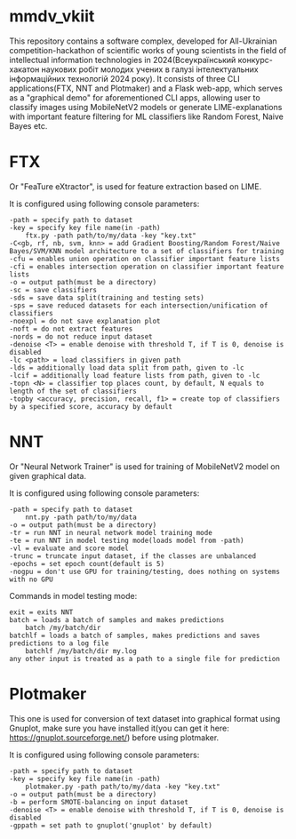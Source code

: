 # mmdv_vkiit
This repository contains a software complex, developed for All-Ukrainian competition-hackathon of scientific works of young scientists in the field of intellectual information technologies in 2024(Всеукраїнський конкурс-хакатон наукових робіт молодих учених в галузі інтелектуальних інформаційних технологій 2024 року).
It consists of three CLI applications(FTX, NNT and Plotmaker)
and a Flask web-app, which serves as a "graphical demo" for aforementioned CLI apps, allowing user to classify images using MobileNetV2 models or generate LIME-explanations with important feature filtering for ML classifiers like Random Forest, Naive Bayes etc.

# FTX
Or "FeaTure eXtractor", is used for feature extraction based on LIME.

It is configured using following console parameters:

```
-path = specify path to dataset
-key = specify key file name(in -path)
	ftx.py -path path/to/my/data -key "key.txt"
-C<gb, rf, nb, svm, knn> = add Gradient Boosting/Random Forest/Naive Bayes/SVM/KNN model architecture to a set of classifiers for training
-cfu = enables union operation on classifier important feature lists
-cfi = enables intersection operation on classifier important feature lists
-o = output path(must be a directory)
-sc = save classifiers
-sds = save data split(training and testing sets)
-sps = save reduced datasets for each intersection/unification of classifiers
-noexpl = do not save explanation plot
-noft = do not extract features
-nords = do not reduce input dataset
-denoise <T> = enable denoise with threshold T, if T is 0, denoise is disabled
-lc <path> = load classifiers in given path
-lds = additionally load data split from path, given to -lc
-lcif = additionally load feature lists from path, given to -lc
-topn <N> = classifier top places count, by default, N equals to length of the set of classifiers
-topby <accuracy, precision, recall, f1> = create top of classifiers by a specified score, accuracy by default
```
# NNT
Or "Neural Network Trainer" is used for training of MobileNetV2 model on given graphical data.

It is configured using following console parameters:

```
-path = specify path to dataset
	nnt.py -path path/to/my/data
-o = output path(must be a directory)
-tr = run NNT in neural network model training mode
-te = run NNT in model testing mode(loads model from -path)
-vl = evaluate and score model
-trunc = truncate input dataset, if the classes are unbalanced
-epochs = set epoch count(default is 5)
-nogpu = don't use GPU for training/testing, does nothing on systems with no GPU
```
Commands in model testing mode:
```
exit = exits NNT
batch = loads a batch of samples and makes predictions
	batch /my/batch/dir
batchlf = loads a batch of samples, makes predictions and saves predictions to a log file
	batchlf /my/batch/dir my.log
any other input is treated as a path to a single file for prediction
```

# Plotmaker
This one is used for conversion of text dataset into graphical format using Gnuplot, make sure you have installed it(you can get it here: https://gnuplot.sourceforge.net/) before using plotmaker.

It is configured using following console parameters:

```
-path = specify path to dataset
-key = specify key file name(in -path)
	plotmaker.py -path path/to/my/data -key "key.txt"
-o = output path(must be a directory)
-b = perform SMOTE-balancing on input dataset
-denoise <T> = enable denoise with threshold T, if T is 0, denoise is disabled
-gppath = set path to gnuplot('gnuplot' by default)
```
